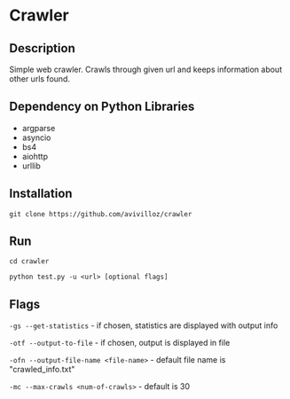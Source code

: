# Crawler

## Description

Simple web crawler. Crawls through given url and keeps information about other urls found.

## Dependency on Python Libraries

- argparse
- asyncio
- bs4
- aiohttp
- urllib

## Installation

``` git clone https://github.com/avivilloz/crawler ```

## Run

``` cd crawler ```

``` python test.py -u <url> [optional flags] ```

## Flags

``` -gs --get-statistics ``` - if chosen, statistics are displayed with output info

``` -otf --output-to-file ``` - if chosen, output is displayed in file

``` -ofn --output-file-name <file-name> ``` - default file name is "crawled_info.txt"

``` -mc --max-crawls <num-of-crawls> ``` - default is 30
